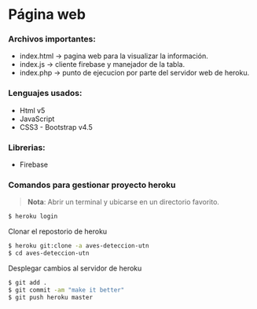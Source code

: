 # Página web

### Archivos importantes:
* index.html -> pagina web para la visualizar la información.
* index.js -> cliente firebase y manejador de la tabla.
* index.php -> punto de ejecucion por parte del servidor web de heroku.
### Lenguajes usados:

* Html v5 
* JavaScript
* CSS3 - Bootstrap v4.5

### Librerias:

* Firebase

### Comandos para gestionar proyecto heroku
> **Nota**: Abrir un terminal y ubicarse en un directorio favorito.

```bash
$ heroku login
```
Clonar el repostorio de heroku
```bash
$ heroku git:clone -a aves-deteccion-utn 
$ cd aves-deteccion-utn
```
Desplegar cambios al servidor de heroku
```bash
$ git add .
$ git commit -am "make it better"
$ git push heroku master
```